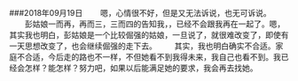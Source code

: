 ###2018年09月19日
　　嗯，心情很不好，但是又无法诉说，也无可诉说。
　　彭姑娘一而再，再而三，三而四的告知我，，已经不会跟我再在一起了。嗯，其实我也明白，彭姑娘是一个比较倔强的姑娘，一旦说了，就很难改变了，即使有一天思想改变了，也会继续倔强的走下去。
　　其实，我也明白确实不合适。家庭不合适，今后走的路也不一样，不但她看不到我得未来，我自己也看不到。我已经会怎样？能怎样？努力吧，如果以后能满足她的要求，我会再去找她。

